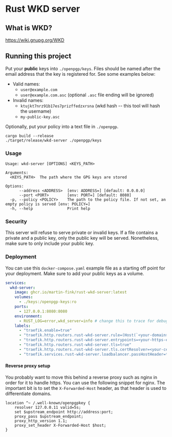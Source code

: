 # Rust WKD server

## What is WKD?

https://wiki.gnupg.org/WKD

## Running this project

Put your **public** keys into `./openpgp/keys`.
Files should be named after the email address that the key is registered for.
See some examples below:

- Valid names:
  - `user@example.com`
  - `user@example.com.asc` (optional `.asc` file ending will be ignored)
- Invalid names:
  - `ktujkt7nrz91b17es7prizffedzxrsna` (wkd hash -- this tool will hash the username)
  - `my-public-key.asc`

Optionally, put your policy into a text file in `./openpgp`.

```shell
cargo build --release
./target/release/wkd-server ./openpgp/keys
```

### Usage

```
Usage: wkd-server [OPTIONS] <KEYS_PATH>

Arguments:
  <KEYS_PATH>  The path where the GPG keys are stored

Options:
      --address <ADDRESS>  [env: ADDRESS=] [default: 0.0.0.0]
      --port <PORT>        [env: PORT=] [default: 8080]
  -p, --policy <POLICY>    The path to the policy file. If not set, an empty policy is served [env: POLICY=]
  -h, --help               Print help
```

### Security

This server will refuse to serve private or invalid keys.
If a file contains a private and a public key, only the public key will be served.
Nonetheless, make sure to only include your public key.

### Deployment

You can use this `docker-compose.yaml` example file as a starting off point for your
deployment. Make sure to add your public keys as a volume.

```yaml
services:
  wkd-server:
    image: ghcr.io/martin-fink/rust-wkd-server:latest
    volumes:
      - ./keys:/openpgp-keys:ro
    ports:
      - 127.0.0.1:8080:8080
    environment:
      - RUST_LOG=error,wkd_server=info # change this to trace for debugging
    labels:
      - "traefik.enable=true"
      - "traefik.http.routers.rust-wkd-server.rule=(Host(`<your-domain>`) && PathPrefix(`/.well-known/openpgpkey`))"
      - "traefik.http.routers.rust-wkd-server.entrypoints=<your-https-entrypoint>"
      - "traefik.http.routers.rust-wkd-server.tls=true"
      - "traefik.http.routers.rust-wkd-server.tls.certResolver=<your-certResolver>"
      - "traefik.services.rust-wkd-server.loadbalancer.passHostHeader=true"
```

#### Reverse proxy setup

You probably want to move this behind a reverse proxy such as nginx in order for it to handle https.
You can use the following snippet for nginx.
The important bit is to set the `X-Forwarded-Host` header, as that header is used to differentiate domains.

```nginx
location ^~ /.well-known/openpgpkey {
    resolver 127.0.0.11 valid=5s;
    set $upstream_endpoint http://address:port;
    proxy_pass $upstream_endpoint;
    proxy_http_version 1.1;
    proxy_set_header X-Forwarded-Host $host;
}
```

